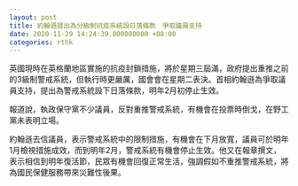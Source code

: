 ```yaml
---
layout: post
title: 約翰遜提出為分級制抗疫系統設日落條款　爭取議員支持
date: 2020-11-29 14:24:39.000000000 +08:00
categories: rthk
---
```


英國現時在英格蘭地區實施的抗疫封鎖措施，將於星期三屆滿，政府提出重推之前的3級制警戒系統，但執行時更嚴厲，國會會在星期二表決。首相約翰遜為爭取議員支持，提出為警戒系統設下日落條款，明年2月初停止生效。

報道說，執政保守黨不少議員，反對重推警戒系統，有機會在投票時倒戈，在野工黨未表明立場。

約翰遜去信議員，表示警戒系統中的限制措施，有機會在下月放寬，議員可於明年1月檢視措施成效，而到明年2月，警戒系統有機會停止生效。他又在報章撰文，表示相信到明年復活節，民眾有機會回復正常生活，強調假如不重推警戒系統，將為國民保健服務帶來災難性後果。
